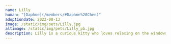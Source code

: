 ```yaml
---
name: Lilly
human: "[Daphne](/members/#Daphne%20Chen)"
adoptiondate: 2022-08-13
image: /static/img/pets/Lilly.jpg
altimage: /static/img/pets/Lilly_pb.jpg
description: Lilly is a curious kitty who loves relaxing on the windowsill and watching the world go by. She enjoys playing with her toy chicken and is always ready to eat food.
---
```

